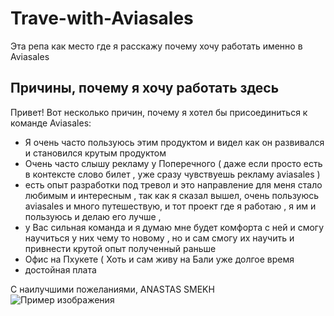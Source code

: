 # Trave-with-Aviasales
Эта репа как место где я расскажу почему хочу работать именно в Aviasales

## Причины, почему я хочу работать здесь

Привет! Вот несколько причин, почему я хотел бы присоединиться к команде Aviasales:

- Я очень часто пользуюсь этим продуктом и видел как он развивался и становился крутым продуктом 
- Очень часто слышу рекламу у Поперечного ( даже если просто есть в контексте слово билет , уже сразу чувствуешь рекламу aviasales ) 
- есть опыт разработки под тревол и это направление для меня стало любимым и интересным , так как я сказал вышел, очень пользуюсь aviasales и много путешествую, и тот проект где я работаю , я им и пользуюсь и делаю его лучше , 
- у Вас сильная команда и я думаю мне будет комфорта с ней и смогу научиться у них чему то новому , но и сам смогу их научить и привнести крутой опыт полученный раньше
- Офис на Пхукете ( Хоть и сам живу на Бали уже долгое время 
-  достойная плата

С наилучшими пожеланиями,
ANASTAS SMEKH  
![Пример изображения](https://media.licdn.com/dms/image/C4D03AQHmEyzaaZRTXA/profile-displayphoto-shrink_800_800/0/1650119551448?e=2147483647&v=beta&t=CY1y_EABzE2v6NX9AbnQ8PXmEdicJrL1FRzzQoyw01I)
